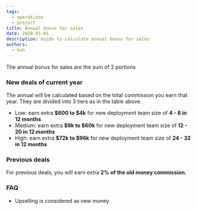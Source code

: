 ```yaml
---
tags: 
  - operations
  - project
title: Annual bonus for sales
date: 2020-01-01
description: Guide to calculate annual bonus for sales
authors: 
  - hnh
---
```


The annual bonus for sales are the sum of 2 portions

### New deals of current year
The annual will be calculated based on the total commission you earn that year. They are divided into 3 tiers as in the table above.

- Low: earn extra **$600 to $4k** for new deployment team size of **4 - 8 in 12 months**
- Medium: earn extra **$9k to $60k** for new deployment team size of **12 - 20 in 12 months**
- High: earn extra **$72k to $96k** for new deployment team size of **24 - 32 in 12 months**

### Previous deals
For previous deals, you will earn extra **2% of the old money commission**.

### FAQ
- Upselling is considered as new money